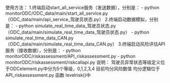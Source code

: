 使用方法：
1.终端启动start_all_service服务（发送数据），分别是：
    - python monitorODC/ODC_data/main/start_all_service.py（ODC_data/main/api_service_驾驶员状态.py）
2.终端启动数据模拟，分别是：
    - python simulate_real_time_data_驾驶员状态.py（ODC_data/main/simulate_real_time_data_驾驶员状态.py）
    - python simulate_real_time_data_CAN.py（ODC_data/main/simulate_real_time_data_CAN.py）
3.终端启动风险评估API服务（接收数据），分别是：
    - python monitorODC/riskassessment/API_riskassessment.py
    - python monitorODC/riskassessment/riskcallapi.py
说明：
驾驶员异常状态等级定义位于ODCelement.py中分为5个等级，0,1,2,3,4 目前均分风险数值
均分逻辑位于API_riskassessment.py 函数 levelrisk()中
